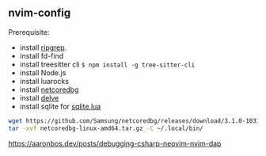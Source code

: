 ## nvim-config
Prerequisite:
- install [ripgrep](https://github.com/BurntSushi/ripgrep).
- install fd-find
- install treesitter cli `$ npm install -g tree-sitter-cli`
- install Node.js
- install luarocks
- install [netcoredbg](https://github.com/Samsung/netcoredbg)
- install [delve](https://github.com/go-delve/delve)
- install sqlite for [sqlite.lua](https://github.com/kkharji/sqlite.lua)
``` bash
wget https://github.com/Samsung/netcoredbg/releases/download/3.1.0-1031/netcoredbg-linux-amd64.tar.gz
tar -xvf netcoredbg-linux-amd64.tar.gz -C ~/.local/bin/
```
https://aaronbos.dev/posts/debugging-csharp-neovim-nvim-dap
